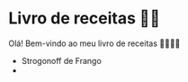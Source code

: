 # Livro de receitas :man_cook:

Olá! Bem-vindo ao meu livro de receitas :clap::clap::clap::clap:

- Strogonoff de Frango
- 
